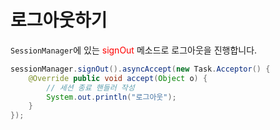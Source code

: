 # 로그아웃하기

`SessionManager`에 있는 <span style="color:red">signOut</span> 메소드로 로그아웃을 진행합니다. 

```java
sessionManager.signOut().asyncAccept(new Task.Acceptor() {
    @Override public void accept(Object o) {
        // 세션 종료 핸들러 작성
        System.out.println("로그아웃");
    }
});
```